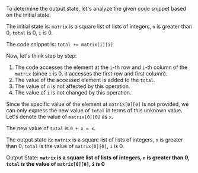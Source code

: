 To determine the output state, let's analyze the given code snippet based on the initial state.

The initial state is: `matrix` is a square list of lists of integers, `n` is greater than 0, `total` is 0, `i` is 0.

The code snippet is: `total += matrix[i][i]`

Now, let's think step by step:

1. The code accesses the element at the `i`-th row and `i`-th column of the `matrix` (since `i` is 0, it accesses the first row and first column).
2. The value of the accessed element is added to the `total`.
3. The value of `n` is not affected by this operation.
4. The value of `i` is not changed by this operation.

Since the specific value of the element at `matrix[0][0]` is not provided, we can only express the new value of `total` in terms of this unknown value. Let's denote the value of `matrix[0][0]` as `x`.

The new value of `total` is `0 + x = x`.

The output state is: `matrix` is a square list of lists of integers, `n` is greater than 0, `total` is the value of `matrix[0][0]`, `i` is 0.

Output State: **`matrix` is a square list of lists of integers, `n` is greater than 0, `total` is the value of `matrix[0][0]`, `i` is 0**
